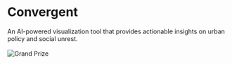 # Convergent
An AI-powered visualization tool that provides actionable insights on urban policy and social unrest.
<br/>
<br/>
![Grand Prize](https://expeditionhacks.com/wp-content/uploads/2017/08/AustinWinner-TeamConvergent.jpg)
